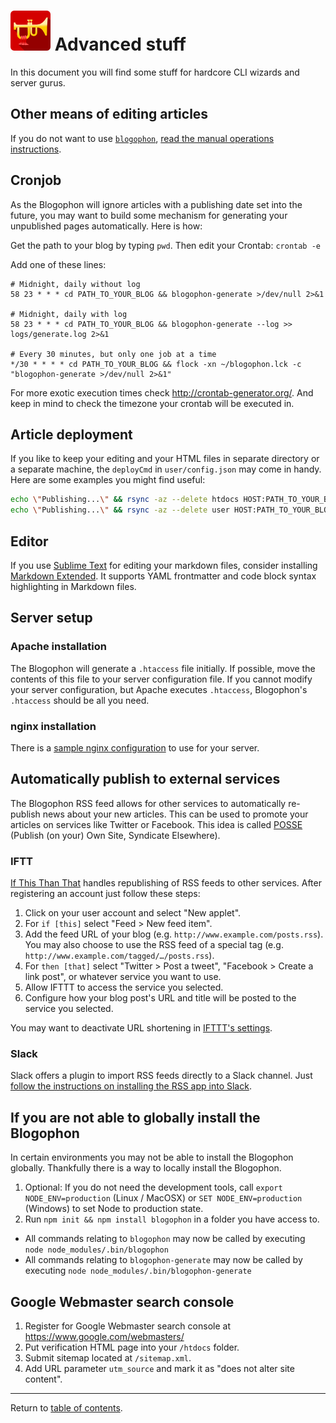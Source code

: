 ![Blogophon -](blogophon.png) Advanced stuff
==============

In this document you will find some stuff for hardcore CLI wizards and server gurus.

Other means of editing articles
-------------------------------

If you do not want to use [`blogophon`](../bin/blogophon), [read the manual operations instructions](manual.md).

Cronjob
-------

As the Blogophon will ignore articles with a publishing date set into the future, you may want to build some mechanism for generating your unpublished pages automatically. Here is how:

Get the path to your blog by typing `pwd`. Then edit your Crontab: `crontab -e`

Add one of these lines:

```
# Midnight, daily without log
58 23 * * * cd PATH_TO_YOUR_BLOG && blogophon-generate >/dev/null 2>&1

# Midnight, daily with log
58 23 * * * cd PATH_TO_YOUR_BLOG && blogophon-generate --log >> logs/generate.log 2>&1

# Every 30 minutes, but only one job at a time
*/30 * * * * cd PATH_TO_YOUR_BLOG && flock -xn ~/blogophon.lck -c "blogophon-generate >/dev/null 2>&1"
```

For more exotic execution times check http://crontab-generator.org/. And keep in mind to check the timezone your crontab will be executed in.

Article deployment
------------------

If you like to keep your editing and your HTML files in separate directory or a separate machine, the `deployCmd` in `user/config.json` may come in handy. Here are some examples you might find useful:

```bash
echo \"Publishing...\" && rsync -az --delete htdocs HOST:PATH_TO_YOUR_BLOG && echo \"Published\" # Sync only published HTML files, keep Blogophon from live server
echo \"Publishing...\" && rsync -az --delete user HOST:PATH_TO_YOUR_BLOG && echo \"Published\"   # Sync only Markdown files, let publishing be done by Cronjob or Daemon
```

Editor
------

If you use [Sublime Text](https://www.sublimetext.com/) for editing your markdown files, consider installing [Markdown Extended](https://github.com/jonschlinkert/sublime-markdown-extended). It supports YAML frontmatter and code block syntax highlighting in Markdown files.

Server setup
------------

### Apache installation

The Blogophon will generate a `.htaccess` file initially. If possible, move the contents of this file to your server configuration file. If you cannot modify your server configuration, but Apache executes `.htaccess`, Blogophon's `.htaccess` should be all you need.

### nginx installation

There is a [sample nginx configuration](nginx.conf) to use for your server.

Automatically publish to external services
------------------------------------------

The Blogophon RSS feed allows for other services to automatically re-publish news about your new articles. This can be used to promote your articles on services like Twitter or Facebook. This idea is called [POSSE](https://indieweb.org/POSSE) (Publish (on your) Own Site, Syndicate Elsewhere).

### IFTT

[If This Than That](https://ifttt.com) handles republishing of RSS feeds to other services. After registering an account just follow these steps:

1. Click on your user account and select "New applet".
2. For `if [this]` select "Feed > New feed item".
3. Add the feed URL of your blog (e.g. `http://www.example.com/posts.rss`). You may also choose to use the RSS feed of a special tag (e.g. `http://www.example.com/tagged/…/posts.rss`).
4. For `then [that]` select "Twitter > Post a tweet", "Facebook > Create a link post", or whatever service you want to use.
5. Allow IFTTT to access the service you selected.
6. Configure how your blog post's URL and title will be posted to the service you selected.

You may want to deactivate URL shortening in [IFTTT's settings](https://ifttt.com/settings).

### Slack

Slack offers a plugin to import RSS feeds directly to a Slack channel. Just [follow the instructions on installing the RSS app into Slack](https://get.slack.help/hc/en-us/articles/218688467-Add-RSS-feeds-to-Slack).

If you are not able to globally install the Blogophon
-----------------------------------------------------

In certain environments you may not be able to install the Blogophon globally. Thankfully there is a way to locally install the Blogophon.

1. Optional: If you do not need the development tools, call `export NODE_ENV=production` (Linux / MacOSX) or `SET NODE_ENV=production` (Windows) to set Node to production state.
1. Run `npm init && npm install blogophon` in a folder you have access to.

* All commands relating to `blogophon` may now be called by executing `node node_modules/.bin/blogophon`
* All commands relating to `blogophon-generate` may now be called by executing `node node_modules/.bin/blogophon-generate`

Google Webmaster search console
-------------------------------

1. Register for Google Webmaster search console at https://www.google.com/webmasters/
1. Put verification HTML page into your `/htdocs` folder.
1. Submit sitemap located at `/sitemap.xml`.
1. Add URL parameter `utm_source` and mark it as "does not alter site content".

---

Return to [table of contents](README.md).

